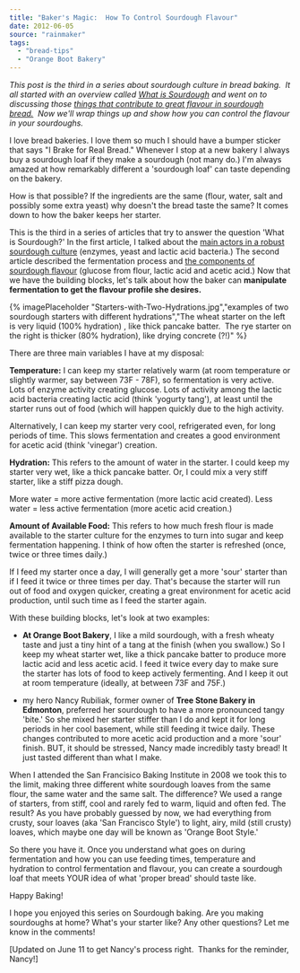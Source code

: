 ```yaml
---
title: "Baker's Magic:  How To Control Sourdough Flavour"
date: 2012-06-05
source: "rainmaker"
tags: 
  - "bread-tips"
  - "Orange Boot Bakery"
---
```


_This post is the third in a series about sourdough culture in bread baking.  It all started with an overview called [What is Sourdough](_site/blog/what-is-sourdough/) and went on to discussing those [things that contribute to great flavour in sourdough bread.](_site/blog/how-to-control-sourdough-flavour/)  Now we'll wrap things up and show how you can control the flavour in your sourdoughs._

I love bread bakeries. I love them so much I should have a bumper sticker that says "I Brake for Real Bread." Whenever I stop at a new bakery I always buy a sourdough loaf if they make a sourdough (not many do.) I'm always amazed at how remarkably different a 'sourdough loaf' can taste depending on the bakery.

How is that possible? If the ingredients are the same (flour, water, salt and possibly some extra yeast) why doesn't the bread taste the same? It comes down to how the baker keeps her starter.

This is the third in a series of articles that try to answer the question 'What is Sourdough?' In the first article, I talked about the [main actors in a robust sourdough culture](_site/blog/what-is-sourdough/) (enzymes, yeast and lactic acid bacteria.) The second article described the fermentation process and [the components of sourdough flavour](_site/blog/where-does-flavour-come-from/) (glucose from flour, lactic acid and acetic acid.) Now that we have the building blocks, let's talk about how the baker can **manipulate fermentation to get the flavour profile she desires.**

{% imagePlaceholder "Starters-with-Two-Hydrations.jpg","examples of two sourdough starters with different hydrations","The wheat starter on the left is very liquid (100% hydration) , like thick pancake batter.  The rye starter on the right is thicker (80% hydration), like drying concrete (?!)" %}


There are three main variables I have at my disposal:

**Temperature:** I can keep my starter relatively warm (at room temperature or slightly warmer, say between 73F - 78F), so fermentation is very active. Lots of enzyme activity creating glucose. Lots of activity among the lactic acid bacteria creating lactic acid (think 'yogurty tang'), at least until the starter runs out of food (which will happen quickly due to the high activity.

Alternatively, I can keep my starter very cool, refrigerated even, for long periods of time. This slows fermentation and creates a good environment for acetic acid (think 'vinegar') creation.

**Hydration:** This refers to the amount of water in the starter. I could keep my starter very wet, like a thick pancake batter. Or, I could mix a very stiff starter, like a stiff pizza dough.

More water = more active fermentation (more lactic acid created). Less water = less active fermentation (more acetic acid creation.)

**Amount of Available Food:** This refers to how much fresh flour is made available to the starter culture for the enzymes to turn into sugar and keep fermentation happening. I think of how often the starter is refreshed (once, twice or three times daily.)

If I feed my starter once a day, I will generally get a more 'sour' starter than if I feed it twice or three times per day. That's because the starter will run out of food and oxygen quicker, creating a great environment for acetic acid production, until such time as I feed the starter again.

With these building blocks, let's look at two examples:

- **At Orange Boot Bakery**, I like a mild sourdough, with a fresh wheaty taste and just a tiny hint of a tang at the finish (when you swallow.) So I keep my wheat starter wet, like a thick pancake batter to produce more lactic acid and less acetic acid. I feed it twice every day to make sure the starter has lots of food to keep actively fermenting. And I keep it out at room temperature (ideally, at between 73F and 75F.)

- my hero Nancy Rubiliak, former owner of **Tree Stone Bakery in Edmonton**, preferred her sourdough to have a more pronounced tangy 'bite.' So she mixed her starter stiffer than I do and kept it for long periods in her cool basement, while still feeding it twice daily. These changes contributed to more acetic acid production and a more 'sour' finish. BUT, it should be stressed, Nancy made incredibly tasty bread! It just tasted different than what I make.

When I attended the San Francisico Baking Institute in 2008 we took this to the limit, making three different white sourdough loaves from the same flour, the same water and the same salt. The difference? We used a range of starters, from stiff, cool and rarely fed to warm, liquid and often fed. The result? As you have probably guessed by now, we had everything from crusty, sour loaves (aka 'San Francisco Style') to light, airy, mild (still crusty) loaves, which maybe one day will be known as 'Orange Boot Style.'

So there you have it. Once you understand what goes on during fermentation and how you can use feeding times, temperature and hydration to control fermentation and flavour, you can create a sourdough loaf that meets YOUR idea of what 'proper bread' should taste like.

Happy Baking!

I hope you enjoyed this series on Sourdough baking. Are you making sourdoughs at home? What's your starter like? Any other questions? Let me know in the comments!

[Updated on June 11 to get Nancy's process right.  Thanks for the reminder, Nancy!]
